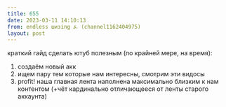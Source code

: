 ```yaml
---
title: 655
date: 2023-03-11 14:10:13
from: endless шизing ⍼ (channel1162404975)
layout: post
---
```


краткий гайд сделать ютуб полезным (по крайней мере, на время):

1. создаём новый акк
2. ищем пару тем которые нам интересны, смотрим эти видосы
3. profit! наша главная лента наполнена максимально близким к нам контентом (+чёт кардинально отличающееся от ленты старого аккаунта)
